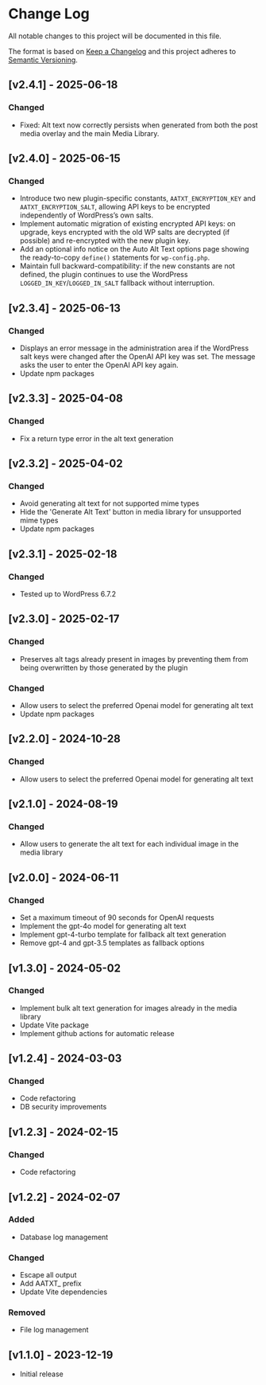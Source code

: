 # Change Log
All notable changes to this project will be documented in this file.

The format is based on [Keep a Changelog](http://keepachangelog.com/)
and this project adheres to [Semantic Versioning](http://semver.org/).

## [v2.4.1] - 2025-06-18
### Changed
- Fixed: Alt text now correctly persists when generated from both the post media overlay and the main Media Library.

## [v2.4.0] - 2025-06-15
### Changed
- Introduce two new plugin-specific constants, `AATXT_ENCRYPTION_KEY` and `AATXT_ENCRYPTION_SALT`, allowing API keys to be encrypted independently of WordPress’s own salts.
- Implement automatic migration of existing encrypted API keys: on upgrade, keys encrypted with the old WP salts are decrypted (if possible) and re-encrypted with the new plugin key.
- Add an optional info notice on the Auto Alt Text options page showing the ready-to-copy `define()` statements for `wp-config.php`.
- Maintain full backward-compatibility: if the new constants are not defined, the plugin continues to use the WordPress `LOGGED_IN_KEY`/`LOGGED_IN_SALT` fallback without interruption.

## [v2.3.4] - 2025-06-13
### Changed
- Displays an error message in the administration area if the WordPress salt keys were changed after the OpenAI API key was set. The message asks the user to enter the OpenAI API key again.
- Update npm packages

## [v2.3.3] - 2025-04-08
### Changed
- Fix a return type error in the alt text generation
 
## [v2.3.2] - 2025-04-02
### Changed
- Avoid generating alt text for not supported mime types
- Hide the 'Generate Alt Text' button in media library for unsupported mime types
- Update npm packages

## [v2.3.1] - 2025-02-18
### Changed
- Tested up to WordPress 6.7.2

## [v2.3.0] - 2025-02-17
### Changed
- Preserves alt tags already present in images by preventing them from being overwritten by those generated by the plugin

### Changed
- Allow users to select the preferred Openai model for generating alt text
- Update npm packages

## [v2.2.0] - 2024-10-28

### Changed
- Allow users to select the preferred Openai model for generating alt text

## [v2.1.0] - 2024-08-19

### Changed
- Allow users to generate the alt text for each individual image in the media library

## [v2.0.0] - 2024-06-11

### Changed
- Set a maximum timeout of 90 seconds for OpenAI requests
- Implement the gpt-4o model for generating alt text
- Implement gpt-4-turbo template for fallback alt text generation
- Remove gpt-4 and gpt-3.5 templates as fallback options


## [v1.3.0] - 2024-05-02

### Changed
- Implement bulk alt text generation for images already in the media library
- Update Vite package
- Implement github actions for automatic release

## [v1.2.4] - 2024-03-03

### Changed
- Code refactoring
- DB security improvements


## [v1.2.3] - 2024-02-15

### Changed
- Code refactoring

## [v1.2.2] - 2024-02-07

### Added
- Database log management

### Changed
- Escape all output
- Add AATXT_ prefix
- Update Vite dependencies

### Removed
- File log management

## [v1.1.0] - 2023-12-19

- Initial release

 